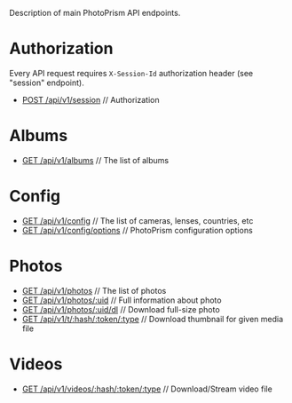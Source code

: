 Description of main PhotoPrism API endpoints.

# Authorization
Every API request requires `X-Session-Id` authorization header (see "session" endpoint).

- [POST /api/v1/session](auth/create-session.md) // Authorization

# Albums
- [GET /api/v1/albums](albums/get-albums.md) // The list of albums

# Config
- [GET /api/v1/config](config/get-config.md) // The list of cameras, lenses, countries, etc
- [GET /api/v1/config/options](config/get-config-options.md) // PhotoPrism configuration options

# Photos
- [GET /api/v1/photos](photos/get-photos.md) // The list of photos
- [GET /api/v1/photos/:uid](photos/get-photo.md) // Full information about photo
- [GET /api/v1/photos/:uid/dl](photos/get-photo-download.md) // Download full-size photo
- [GET /api/v1/t/:hash/:token/:type](photos/get-thumb.md) // Download thumbnail for given media file

# Videos 
- [GET /api/v1/videos/:hash/:token/:type](videos/get-video.md) // Download/Stream video file 